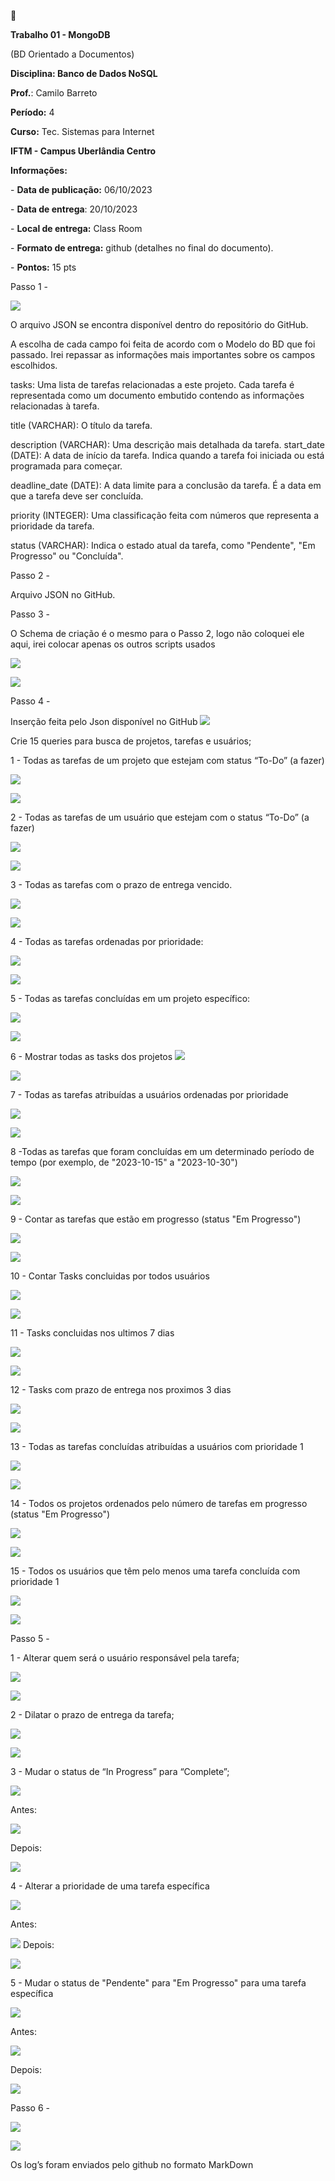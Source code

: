 ﻿🍃

**Trabalho 01 - MongoDB**

(BD Orientado a Documentos)

**Disciplina: Banco de Dados NoSQL**

**Prof.**: Camilo Barreto

**Período:** 4

**Curso:** Tec. Sistemas para Internet

**IFTM - Campus Uberlândia Centro**

**Informações:**

\- **Data de publicação:** 06/10/2023

\- **Data de entrega**: 20/10/2023

\- **Local de entrega:** Class Room

\- **Formato de entrega:** github (detalhes no final do documento).

\- **Pontos:** 15 pts


Passo 1 -

![](Aspose.Words.4f22a8b4-4e99-4848-bb95-029302dc86ee.001.png)

O arquivo JSON se encontra disponível dentro do repositório do GitHub.

A escolha de cada campo foi feita de acordo com o Modelo do BD que foi passado. Irei repassar as 	informações mais importantes sobre os campos escolhidos.

tasks: Uma lista de tarefas relacionadas a este projeto. Cada tarefa é representada como um documento embutido contendo as informações relacionadas à tarefa.

title (VARCHAR): O título da tarefa.

description (VARCHAR): Uma descrição mais detalhada da tarefa. start\_date (DATE): A data de início da tarefa. Indica quando a tarefa foi iniciada ou está programada para começar.

deadline\_date (DATE): A data limite para a conclusão da tarefa. É a data em que a tarefa deve ser concluída.

priority (INTEGER): Uma classificação feita com números que representa a prioridade da tarefa. 

status (VARCHAR): Indica o estado atual da tarefa, como "Pendente", "Em Progresso" ou "Concluída".

Passo 2 -

Arquivo JSON no GitHub.

Passo 3 -

O Schema de criação é o mesmo para o Passo 2, logo não coloquei ele aqui, irei colocar apenas os outros scripts usados

![](Aspose.Words.4f22a8b4-4e99-4848-bb95-029302dc86ee.002.png)

![](Aspose.Words.4f22a8b4-4e99-4848-bb95-029302dc86ee.003.png)

Passo 4 -

Inserção feita pelo Json disponível no GitHub
![](Aspose.Words.4f22a8b4-4e99-4848-bb95-029302dc86ee.004.png)

Crie 15 queries para busca de projetos, tarefas e usuários;

1 - Todas as tarefas de um projeto que estejam com status “To-Do” (a fazer)

![](Aspose.Words.4f22a8b4-4e99-4848-bb95-029302dc86ee.005.png)

![](Aspose.Words.4f22a8b4-4e99-4848-bb95-029302dc86ee.006.png)

2 - Todas as tarefas de um usuário que estejam com o status “To-Do” (a fazer)

![](Aspose.Words.4f22a8b4-4e99-4848-bb95-029302dc86ee.007.png)

![](Aspose.Words.4f22a8b4-4e99-4848-bb95-029302dc86ee.008.png)

3 - Todas as tarefas com o prazo de entrega vencido.

![](Aspose.Words.4f22a8b4-4e99-4848-bb95-029302dc86ee.009.png)

![](Aspose.Words.4f22a8b4-4e99-4848-bb95-029302dc86ee.010.png)

4 - Todas as tarefas ordenadas por prioridade:

![](Aspose.Words.4f22a8b4-4e99-4848-bb95-029302dc86ee.011.png)

![](Aspose.Words.4f22a8b4-4e99-4848-bb95-029302dc86ee.012.png)

5 - Todas as tarefas concluídas em um projeto específico:

![](Aspose.Words.4f22a8b4-4e99-4848-bb95-029302dc86ee.013.png)

![](Aspose.Words.4f22a8b4-4e99-4848-bb95-029302dc86ee.014.png)

6 - Mostrar todas as tasks dos projetos
![](Aspose.Words.4f22a8b4-4e99-4848-bb95-029302dc86ee.015.png)

![](Aspose.Words.4f22a8b4-4e99-4848-bb95-029302dc86ee.016.png)

7 - Todas as tarefas atribuídas a usuários ordenadas por prioridade

![](Aspose.Words.4f22a8b4-4e99-4848-bb95-029302dc86ee.017.png)

![](Aspose.Words.4f22a8b4-4e99-4848-bb95-029302dc86ee.018.png)

8 -Todas as tarefas que foram concluídas em um determinado período de tempo (por exemplo, de "2023-10-15" a "2023-10-30")

![](Aspose.Words.4f22a8b4-4e99-4848-bb95-029302dc86ee.019.png)

![](Aspose.Words.4f22a8b4-4e99-4848-bb95-029302dc86ee.020.png)

9 - Contar as tarefas que estão em progresso (status "Em Progresso")

![](Aspose.Words.4f22a8b4-4e99-4848-bb95-029302dc86ee.021.png)

![](Aspose.Words.4f22a8b4-4e99-4848-bb95-029302dc86ee.022.png)

10 - Contar Tasks concluidas por todos usuários

![](Aspose.Words.4f22a8b4-4e99-4848-bb95-029302dc86ee.023.png)

![](Aspose.Words.4f22a8b4-4e99-4848-bb95-029302dc86ee.024.png)

11 - Tasks concluidas nos ultimos 7 dias

![](Aspose.Words.4f22a8b4-4e99-4848-bb95-029302dc86ee.025.png)

![](Aspose.Words.4f22a8b4-4e99-4848-bb95-029302dc86ee.026.png)

12 - Tasks com prazo de entrega nos proximos 3 dias

![](Aspose.Words.4f22a8b4-4e99-4848-bb95-029302dc86ee.027.png)

![](Aspose.Words.4f22a8b4-4e99-4848-bb95-029302dc86ee.028.png)

13 - Todas as tarefas concluídas atribuídas a usuários com prioridade 1

![](Aspose.Words.4f22a8b4-4e99-4848-bb95-029302dc86ee.029.png)

![](Aspose.Words.4f22a8b4-4e99-4848-bb95-029302dc86ee.030.png)

14 - Todos os projetos ordenados pelo número de tarefas em progresso (status "Em Progresso")

![](Aspose.Words.4f22a8b4-4e99-4848-bb95-029302dc86ee.031.png)

![](Aspose.Words.4f22a8b4-4e99-4848-bb95-029302dc86ee.032.png)

15 - Todos os usuários que têm pelo menos uma tarefa concluída com prioridade 1

![](Aspose.Words.4f22a8b4-4e99-4848-bb95-029302dc86ee.033.png)

![](Aspose.Words.4f22a8b4-4e99-4848-bb95-029302dc86ee.034.png)

Passo 5 -

1 - Alterar quem será o usuário responsável pela tarefa;

![](Aspose.Words.4f22a8b4-4e99-4848-bb95-029302dc86ee.035.png)

![](Aspose.Words.4f22a8b4-4e99-4848-bb95-029302dc86ee.036.png)

2 - Dilatar o prazo de entrega da tarefa;

![](Aspose.Words.4f22a8b4-4e99-4848-bb95-029302dc86ee.037.png)

![](Aspose.Words.4f22a8b4-4e99-4848-bb95-029302dc86ee.038.png)

3 - Mudar o status de “In Progress” para “Complete”;

![](Aspose.Words.4f22a8b4-4e99-4848-bb95-029302dc86ee.039.png)

Antes:

![](Aspose.Words.4f22a8b4-4e99-4848-bb95-029302dc86ee.040.png)

Depois:

![](Aspose.Words.4f22a8b4-4e99-4848-bb95-029302dc86ee.041.png)

4 - Alterar a prioridade de uma tarefa específica

![](Aspose.Words.4f22a8b4-4e99-4848-bb95-029302dc86ee.042.png)

Antes:

![](Aspose.Words.4f22a8b4-4e99-4848-bb95-029302dc86ee.043.png)
Depois:

![](Aspose.Words.4f22a8b4-4e99-4848-bb95-029302dc86ee.044.png)

5 - Mudar o status de "Pendente" para "Em Progresso" para uma tarefa específica

![](Aspose.Words.4f22a8b4-4e99-4848-bb95-029302dc86ee.045.png)

Antes: 

![](Aspose.Words.4f22a8b4-4e99-4848-bb95-029302dc86ee.046.png)

Depois:

![](Aspose.Words.4f22a8b4-4e99-4848-bb95-029302dc86ee.047.png)

Passo 6 -

![](Aspose.Words.4f22a8b4-4e99-4848-bb95-029302dc86ee.048.png)

![](Aspose.Words.4f22a8b4-4e99-4848-bb95-029302dc86ee.049.png)

Os log’s foram enviados pelo github no formato MarkDown
